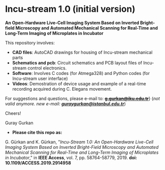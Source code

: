 # Incu-stream 1.0 (initial version)
**An Open-Hardware Live-Cell Imaging System Based on Inverted Bright-field Microscopy and Automated Mechanical Scanning for Real-Time and Long-Term Imaging of Microplates in Incubator**

This repository involves:
  - **CAD files**: AutoCAD drawings for housing of Incu-stream mechanical parts
  - **Schematics and pcb**: Circuit schematics and PCB layout files of Incu-stream control electronics.
  - **Software**: Involves C codes (for Atmega328) and Python codes (for Incu-stream user interface)
  - **Videos**: Demostration of device usage and example of a real-time recording acquired during C. Elegans movement.

For suggestions and questions, please e-mail to: **~~g.gurkan@iku.edu.tr~~**} (*not valid anymore. new e-mail: **guraygurkan@istanbul.edu.tr***)

Cheers!

Guray Gurkan

* **Please cite this repo as:** 

G. Gürkan and K. Gürkan, "*Incu-Stream 1.0: An Open-Hardware Live-Cell Imaging System Based on Inverted Bright-Field Microscopy and Automated Mechanical Scanning for Real-Time and Long-Term Imaging of Microplates in Incubator*," in **IEEE Access**, vol. 7, pp. 58764-58779, 2019. **doi: 10.1109/ACCESS.2019.2914958**




  
